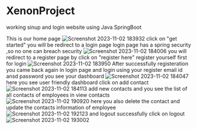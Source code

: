 # XenonProject
working sinup and login website using Java SpringBoot 

This is our home page 
![Screenshot 2023-11-02 183932](https://github.com/Ankushthalet/XenonProject/assets/116317444/4f546f5b-8ab1-4429-a9c6-a12363c6543f)
click on "get started" you will be redirect to a login page 
login page has a spring security ,so no one can breach security
![Screenshot 2023-11-02 184006](https://github.com/Ankushthalet/XenonProject/assets/116317444/3c737084-c50d-4516-9f68-08e4349fbbd3)
you will redirect to a register page by click on "register here"
register yourself first for login ![Screenshot 2023-11-02 183950](https://github.com/Ankushthalet/XenonProject/assets/116317444/5456c0d3-c216-4a0b-85a3-a4993d9e1b78)
After successfully registeration you came back again in login page and login using your register email id ansd password
you see your dashboard
![Screenshot 2023-11-02 184047](https://github.com/Ankushthalet/XenonProject/assets/116317444/4457c929-2433-4bc1-bd6f-fa64f5acad28)
here you see user friendly dashboard
click on add contact ![Screenshot 2023-11-02 184113](https://github.com/Ankushthalet/XenonProject/assets/116317444/9847a43d-e0d9-4ce6-92c0-9c4b2b6b942b)
add new contacts
and you see the list of all contacts of employees in view contacts
![Screenshot 2023-11-02 190920](https://github.com/Ankushthalet/XenonProject/assets/116317444/3a6e056a-54b7-4645-a270-d7053b9b41da)
here you also delete the contact and update the contacts information of employee
![Screenshot 2023-11-02 192123](https://github.com/Ankushthalet/XenonProject/assets/116317444/d7ee5b24-1280-4994-9032-700ccc6cc2f0)
and logout successfully click on logout
![Screenshot 2023-11-02 193002](https://github.com/Ankushthalet/XenonProject/assets/116317444/68ae04f2-579e-4486-aeeb-91e6c8433734)
